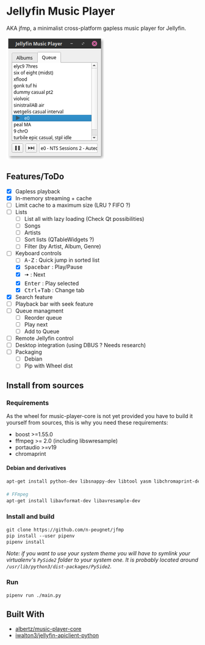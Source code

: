 # Jellyfin Music Player

AKA jfmp, a minimalist cross-platform gapless music player for Jellyfin.

![screenshot 1](docs/screenshot_04.png)

## Features/ToDo

- [x] Gapless playback
- [x] In-memory streaming + cache
- [ ] Limit cache to a maximum size (LRU ? FIFO ?)
- [ ] Lists
  - [ ] List all with lazy loading (Check Qt possibilities)
  - [ ] Songs
  - [ ] Artists
  - [ ] Sort lists (QTableWidgets ?)
  - [ ] Filter (by Artist, Album, Genre)
- [ ] Keyboard controls
  - [ ] <kbd>A-Z</kbd> : Quick jump in sorted list
  - [x] <kbd>Spacebar</kbd> : Play/Pause
  - [x] <kbd>🠆</kbd> : Next
  - [x] <kbd>Enter</kbd> : Play selected
  - [x] <kbd>Ctrl</kbd>+<kbd>Tab</kbd> : Change tab
- [x] Search feature
- [ ] Playback bar with seek feature
- [ ] Queue managment
  - [ ] Reorder queue
  - [ ] Play next
  - [ ] Add to Queue
- [ ] Remote Jellyfin control
- [ ] Desktop integration (using DBUS ? Needs research)
- [ ] Packaging
  - [ ] Debian
  - [ ] Pip with Wheel dist

## Install from sources

### Requirements

As the wheel for music-player-core is not yet provided you have to build it yourself from sources, this is why you need these requirements:

* boost >=1.55.0
* ffmpeg >= 2.0 (including libswresample)
* portaudio >=v19
* chromaprint

#### Debian and derivatives

```bash
apt-get install python-dev libsnappy-dev libtool yasm libchromaprint-dev portaudio19-dev libboost-dev

# FFmpeg
apt-get install libavformat-dev libavresample-dev
```

### Install and build

    git clone https://github.com/n-peugnet/jfmp
    pip install --user pipenv
    pipenv install

_Note: if you want to use your system theme you will have to symlink your virtualenv's `PySide2` folder to your system one. It is probably located around `/usr/lib/python3/dist-packages/PySide2`._

### Run

    pipenv run ./main.py

## Built With

-   [albertz/music-player-core](https://github.com/albertz/music-player-core)
-   [iwalton3/jellyfin-apiclient-python](https://github.com/iwalton3/jellyfin-apiclient-python)
